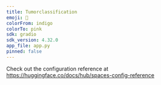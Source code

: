 ```yaml
---
title: Tumorclassification
emoji: 🧠
colorFrom: indigo
colorTo: pink
sdk: gradio
sdk_version: 4.32.0
app_file: app.py
pinned: false
---
```


Check out the configuration reference at https://huggingface.co/docs/hub/spaces-config-reference
